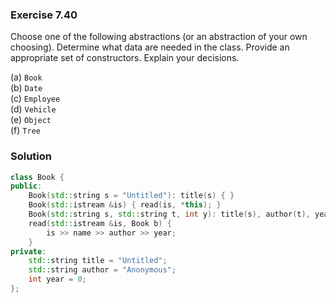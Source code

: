 ### Exercise 7.40

Choose one of the following abstractions (or an abstraction of your own
choosing). Determine what data are needed in the class. Provide an appropriate
set of constructors. Explain your decisions.

(a) `Book`  
(b) `Date`  
(c) `Employee`  
(d) `Vehicle`  
(e) `Object`  
(f) `Tree`

### Solution

```cpp
class Book {
public:
    Book(std::string s = "Untitled"): title(s) { }
    Book(std::istream &is) { read(is, *this); }
    Book(std::string s, std::string t, int y): title(s), author(t), year(y) { }
    read(std::istream &is, Book b) {
        is >> name >> author >> year;
    }
private:
    std::string title = "Untitled";
    std::string author = "Anonymous";
    int year = 0;
};
```
